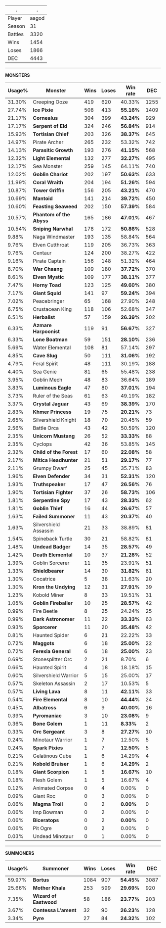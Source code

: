 .|.
|-|-
Player|aagod
Season|31
Battles|3320
Wins|1454
Loses|1866
DEC|4443

---
**MONSTERS**

Usage%|Monster|Wins|Loses|Win rate|DEC|
-|-|-|-|-|-|
31.30%|Creeping Ooze|419|620|40.33%|1255|
27.74%|**Ice Pixie**|508|413|**55.16%**|1409|
21.17%|**Cornealus**|304|399|**43.24%**|929|
17.17%|**Serpent of Eld**|324|246|**56.84%**|914|
15.93%|**Tortisian Chief**|203|326|**38.37%**|645|
14.97%|Pirate Archer|265|232|53.32%|742|
14.13%|**Parasitic Growth**|193|276|**41.15%**|568|
12.32%|**Light Elemental**|132|277|**32.27%**|495|
12.17%|Sea Monster|259|145|64.11%|740|
12.02%|**Goblin Chariot**|202|197|**50.63%**|633|
11.99%|**Coral Wraith**|204|194|**51.26%**|594|
10.87%|**Tower Griffin**|156|205|**43.21%**|470|
10.69%|**Mantoid**|141|214|**39.72%**|450|
10.60%|**Feasting Seaweed**|202|150|**57.39%**|584|
10.57%|**Phantom of the Abyss**|165|186|**47.01%**|467|
10.54%|**Sniping Narwhal**|178|172|**50.86%**|528|
9.88%|Naga Windmaster|193|135|58.84%|564|
9.76%|Elven Cutthroat|119|205|36.73%|363|
9.76%|Centaur|124|200|38.27%|422|
9.16%|Pirate Captain|156|148|51.32%|464|
8.70%|**War Chaang**|109|180|**37.72%**|370|
8.61%|**Elven Mystic**|109|177|**38.11%**|377|
7.47%|**Horny Toad**|123|125|**49.60%**|380|
7.17%|**Giant Squid**|141|97|**59.24%**|394|
7.02%|Peacebringer|65|168|27.90%|248|
6.75%|Crustacean King|118|106|52.68%|347|
6.51%|**Herbalist**|57|159|**26.39%**|202|
6.33%|**Azmare Harpoonist**|119|91|**56.67%**|327|
6.33%|**Lone Boatman**|59|151|**28.10%**|236|
5.69%|Water Elemental|108|81|57.14%|297|
4.85%|**Cave Slug**|50|111|**31.06%**|192|
4.79%|Feral Spirit|48|111|30.19%|188|
4.40%|Sea Genie|81|65|55.48%|238|
3.95%|Goblin Mech|48|83|36.64%|189|
3.83%|**Luminous Eagle**|47|80|**37.01%**|194|
3.73%|Ruler of the Seas|61|63|49.19%|182|
3.37%|**Crystal Jaguar**|43|69|**38.39%**|170|
2.83%|**Khmer Princess**|19|75|**20.21%**|73|
2.65%|Silvershield Knight|18|70|20.45%|59|
2.56%|Battle Orca|43|42|50.59%|120|
2.35%|**Unicorn Mustang**|26|52|**33.33%**|88|
2.35%|Cyclops|42|36|53.85%|145|
2.32%|**Child of the Forest**|17|60|**22.08%**|58|
2.17%|**Mitica Headhunter**|21|51|**29.17%**|77|
2.11%|Grumpy Dwarf|25|45|35.71%|83|
1.96%|**Elven Defender**|34|31|**52.31%**|120|
1.93%|**Truthspeaker**|17|47|**26.56%**|76|
1.90%|**Tortisian Fighter**|37|26|**58.73%**|106|
1.81%|**Serpentine Spy**|17|43|**28.33%**|62|
1.81%|**Goblin Thief**|16|44|**26.67%**|57|
1.63%|**Failed Summoner**|11|43|**20.37%**|40|
1.63%|Silvershield Assassin|21|33|38.89%|81|
1.54%|Spineback Turtle|30|21|58.82%|81|
1.48%|**Undead Badger**|14|35|**28.57%**|49|
1.42%|**Death Elemental**|10|37|**21.28%**|52|
1.39%|Goblin Sorcerer|11|35|23.91%|51|
1.33%|**Shieldbearer**|14|30|**31.82%**|61|
1.30%|Cocatrice|5|38|11.63%|20|
1.30%|**Kron the Undying**|12|31|**27.91%**|39|
1.23%|Kobold Miner|8|33|19.51%|31|
1.05%|**Goblin Fireballer**|10|25|**28.57%**|42|
0.99%|Fire Beetle|8|25|24.24%|25|
0.99%|**Dark Astronomer**|11|22|**33.33%**|63|
0.93%|**Sporcerer**|11|20|**35.48%**|42|
0.81%|Haunted Spider|6|21|22.22%|33|
0.72%|**Maggots**|6|18|**25.00%**|22|
0.72%|**Ferexia General**|6|18|**25.00%**|23|
0.69%|Stonesplitter Orc|2|21|8.70%|6|
0.66%|Haunted Spirit|4|18|18.18%|15|
0.60%|Silvershield Warrior|5|15|25.00%|17|
0.57%|Skeleton Assassin|2|17|10.53%|5|
0.57%|**Living Lava**|8|11|**42.11%**|33|
0.54%|**Fire Elemental**|8|10|**44.44%**|24|
0.45%|**Albatross**|6|9|**40.00%**|16|
0.39%|**Pyromaniac**|3|10|**23.08%**|9|
0.36%|**Bone Golem**|1|11|**8.33%**|2|
0.33%|**Orc Sergeant**|3|8|**27.27%**|10|
0.24%|Minotaur Warrior|1|7|12.50%|5|
0.24%|**Spark Pixies**|1|7|**12.50%**|5|
0.21%|Gelatinous Cube|1|6|14.29%|4|
0.21%|**Kobold Bruiser**|1|6|**14.29%**|2|
0.18%|**Giant Scorpion**|1|5|**16.67%**|10|
0.18%|Flesh Golem|1|5|16.67%|4|
0.12%|Animated Corpse|0|4|0.00%|0|
0.09%|Giant Roc|0|3|0.00%|0|
0.06%|**Magma Troll**|0|2|**0.00%**|0|
0.06%|Imp Bowman|0|2|0.00%|0|
0.06%|**Biceratops**|0|2|**0.00%**|0|
0.06%|Pit Ogre|0|2|0.00%|0|
0.03%|Undead Minotaur|0|1|0.00%|0|

---
**SUMMONERS**

Usage%|Summoner|Wins|Loses|Win rate|DEC|
-|-|-|-|-|-|
59.97%|**Bortus**|1084|907|**54.45%**|3087|
25.66%|**Mother Khala**|253|599|**29.69%**|920|
7.35%|**Wizard of Eastwood**|58|186|**23.77%**|203|
3.67%|**Contessa L'ament**|32|90|**26.23%**|128|
3.34%|**Pyre**|27|84|**24.32%**|102|
